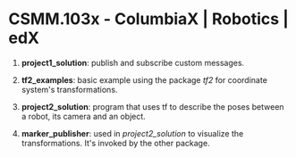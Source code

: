 # CSMM.103x - ColumbiaX | Robotics | edX

1) **project1_solution**: publish and subscribe custom messages.

2) **tf2_examples**: basic example using the package _tf2_ for coordinate system's transformations.

3) **project2_solution**: program that uses tf to describe the poses between a robot, its camera and an object.

4) **marker_publisher**: used in _project2_solution_ to visualize the transformations. It's invoked by the other package.